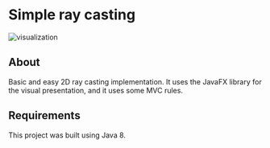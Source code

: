 # Simple ray casting

![visualization](https://github.com/mariuszsienkiewicz/raycasting/blob/master/assets/visualization.gif "Visualization")

## About 

Basic and easy 2D ray casting implementation. It uses the JavaFX library for the visual presentation, and it uses some MVC rules.

## Requirements 

This project was built using Java 8.